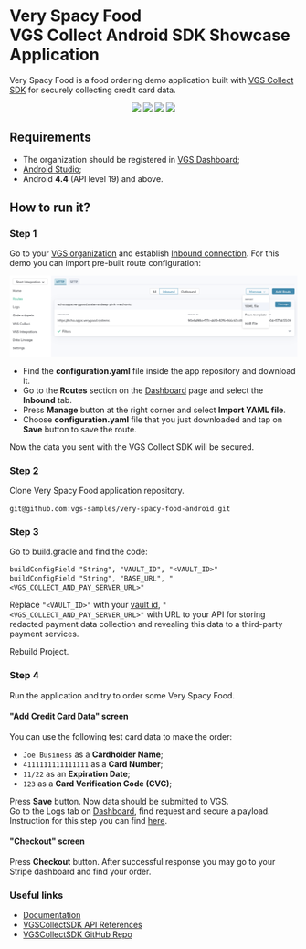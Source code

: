 # Very Spacy Food <br/> VGS Collect Android SDK Showcase Application 

Very Spacy Food is a food ordering demo application built with [VGS Collect SDK](https://www.verygoodsecurity.com/docs/vgs-collect/android-sdk/overview) for securely collecting credit card data.

<p align="center">
    <img src="screenshots/main_screen.png" width="150">    
    <img src="screenshots/add_payment_screen.png" width="150">    
    <img src="screenshots/checkout_screen.png" width="150">     
    <img src="screenshots/checkout_complete_screen.png" width="150">
</p>


## Requirements

- The organization should be registered in <a href="https://dashboard.verygoodsecurity.com/dashboard/">VGS Dashboard</a>;
- <a href="https://developer.android.com/studio">Android Studio</a>;
- Android **4.4** (API level 19) and above.


## How to run it?

### Step 1

Go to your <a href="https://dashboard.verygoodsecurity.com/" target="_blank">VGS organization</a> and establish <a href="https://www.verygoodsecurity.com/docs/getting-started/quick-integration#securing-inbound-connection" target="_blank">Inbound connection</a>. For this demo you can import pre-built route configuration:

<p align="center">
<img src="dashboard_routs.png" width="600">
</p>

-  Find the **configuration.yaml** file inside the app repository and download it.
-  Go to the **Routes** section on the <a href="https://dashboard.verygoodsecurity.com/" target="_blank">Dashboard</a> page and select the **Inbound** tab. 
-  Press **Manage** button at the right corner and select **Import YAML file**.
-  Choose **configuration.yaml** file that you just downloaded and tap on **Save** button to save the route.

Now the data you sent with the VGS Collect SDK will be secured.


### Step 2

Clone Very Spacy Food application repository.

``git@github.com:vgs-samples/very-spacy-food-android.git``

### Step 3

Go to build.gradle and find the code: 
    
    buildConfigField "String", "VAULT_ID", "<VAULT_ID>"
    buildConfigField "String", "BASE_URL", "<VGS_COLLECT_AND_PAY_SERVER_URL>"
    
Replace `"<VAULT_ID>"` with your <a href="https://www.verygoodsecurity.com/docs/terminology/nomenclature#vault" target="_blank">vault id</a>,
`"<VGS_COLLECT_AND_PAY_SERVER_URL>"` with URL to your API for storing redacted payment data collection and revealing this data to a third-party payment services.

Rebuild Project.

### Step 4 

Run the application and try to order some Very Spacy Food.</br>

#### "Add Credit Card Data" screen

You can use the following test card data to make the order:

- `Joe Business` as a **Cardholder Name**;
- `4111111111111111` as a **Card Number**;
- `11/22` as an **Expiration Date**;
- `123` as a **Card Verification Code (CVC)**;

Press **Save** button. Now data should be submitted to VGS.  
Go to the Logs tab on <a href="http://dashboard.verygoodsecurity.com" target="_blank">Dashboard</a>, find request and secure a payload.  
Instruction for this step you can find <a href="https://www.verygoodsecurity.com/docs/getting-started/quick-integration#securing-inbound-connection" target="_blank">here</a>.

#### "Checkout" screen

Press **Checkout** button. After successful response you may go to your Stripe dashboard and find your order.

### Useful links

- <a href="https://www.verygoodsecurity.com/docs/vgs-collect/android-sdk/overview" target="_blank">Documentation</a> 
- <a href="https://verygoodsecurity.github.io/vgs-collect-android/" target="_blank">VGSCollectSDK API References</a> 
- <a href="https://github.com/verygoodsecurity/vgs-collect-android" target="_blank">VGSCollectSDK GitHub Repo</a> 

